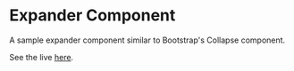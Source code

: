 # Expander Component
A sample expander component similar to Bootstrap's Collapse component.

See the live [here](https://azriellep.github.io/expander-component/).
